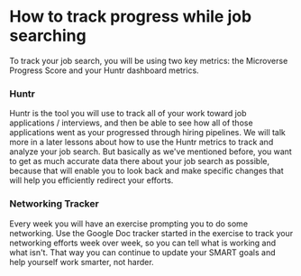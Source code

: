 # How to track progress while job searching

To track your job search, you will be using two key metrics: the Microverse Progress Score and your Huntr dashboard metrics.

### Huntr

Huntr is the tool you will use to track all of your work toward job applications / interviews, and then be able to see how all of those applications went as your progressed through hiring pipelines. We will talk more in a later lessons about how to use the Huntr metrics to track and analyze your job search. But basically as we've mentioned before, you want to get as much accurate data there about your job search as possible, because that will enable you to look back and make specific changes that will help you efficiently redirect your efforts.

### Networking Tracker

Every week you will have an exercise prompting you to do some networking. Use the Google Doc tracker started in the exercise to track your networking efforts week over week, so you can tell what is working and what isn't. That way you can continue to update your SMART goals and help yourself work smarter, not harder.
